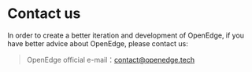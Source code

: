 # Contact us

In order to create a better iteration and development of OpenEdge, if you have better advice about OpenEdge, please contact us:

> OpenEdge official e-mail：contact@openedge.tech